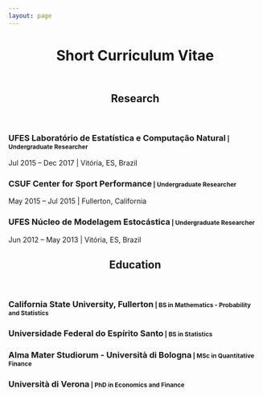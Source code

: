 ```yaml
---
layout: page
---
```



<header><h1>Short Curriculum Vitae</h1></header>

<header><h2>Research</h2></header>

<p style="margin-bottom:0;"><h3>UFES Laboratório de Estatística e Computação Natural<small style="font-size:12px;"> | Undergraduate Researcher </small></h3>
   Jul 2015 – Dec 2017 | Vitória, ES, Brazil
</p>

<p style="margin : 0; padding-top:0;"><h3>CSUF Center for Sport Performance<small style="font-size:12px;"> | Undergraduate Researcher </small></h3>
   May 2015 – Jul 2015 | Fullerton, California
</p>

<p><h3>UFES Núcleo de Modelagem Estocástica<small style="font-size:12px;"> | Undergraduate Researcher </small></h3>
    Jun 2012 – May 2013 | Vitória, ES, Brazil
</p>


<header><h2>Education</h2></header>

<p><h3>California State University, Fullerton<small style="font-size:12px;"> | BS in Mathematics - Probability and Statistics </small></h3></p>

<p><h3>Universidade Federal do Espírito Santo<small style="font-size:12px;"> | BS in Statistics </small></h3></p>

<p><h3>Alma Mater Studiorum - Università di Bologna<small style="font-size:12px;"> | MSc in Quantitative Finance </small></h3></p>

<p><h3>Università di Verona<small style="font-size:12px;"> | PhD in Economics and Finance </small></h3></p>
